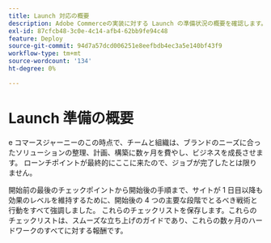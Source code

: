 ```yaml
---
title: Launch 対応の概要
description: Adobe Commerceの実装に対する Launch の準備状況の概要を確認します。
exl-id: 87cfcb48-3c0e-4c14-afb4-62bb9fe94c48
feature: Deploy
source-git-commit: 94d7a57dcd006251e8eefbdb4ec3a5e140bf43f9
workflow-type: tm+mt
source-wordcount: '134'
ht-degree: 0%

---
```


# Launch 準備の概要

e コマースジャーニーのこの時点で、チームと組織は、ブランドのニーズに合ったソリューションの整理、計画、構築に数ヶ月を費やし、ビジネスを成長させます。 ローンチポイントが最終的にここに来たので、ジョブが完了したとは限りません。

開始前の最後のチェックポイントから開始後の手順まで、サイトが 1 日目以降も効果のレベルを維持するために、開始後の 4 つの主要な段階でとるべき戦術と行動をすべて強調しました。 これらのチェックリストを保存します。これらのチェックリストは、スムーズな立ち上げのガイドであり、これらの数ヶ月のハードワークのすべてに対する報酬です。
